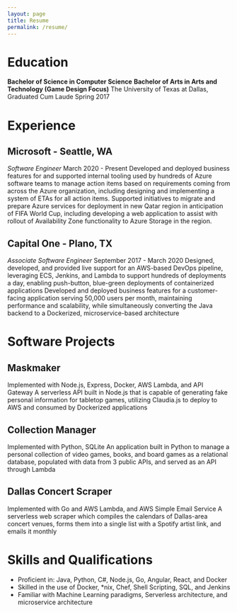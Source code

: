 ```yaml
---
layout: page
title: Resume
permalink: /resume/
---
```


# Education
**Bachelor of Science in Computer Science**
**Bachelor of Arts in Arts and Technology (Game Design Focus)**
The University of Texas at Dallas, Graduated Cum Laude Spring 2017

# Experience
## Microsoft - Seattle, WA
*Software Engineer*
March 2020 - Present
Developed and deployed business features for and supported internal tooling used by hundreds of Azure software teams to manage action items based on requirements coming from across the Azure organization, including designing and implementing a system of ETAs for all action items.
Supported initiatives to migrate and prepare Azure services for deployment in new Qatar region in anticipation of FIFA World Cup, including developing a web application to assist with rollout of Availability Zone functionality to Azure Storage in the region.

## Capital One - Plano, TX
*Associate Software Engineer*
September 2017 - March 2020
Designed, developed, and provided live support for an AWS-based DevOps pipeline, leveraging ECS, Jenkins, and Lambda to support hundreds of deployments a day, enabling push-button, blue-green deployments of containerized applications 
Developed and deployed business features for a customer-facing application serving 50,000 users per month, maintaining performance and scalability, while simultaneously converting the Java backend to a Dockerized, microservice-based architecture

# Software Projects
## Maskmaker
Implemented with Node.js, Express, Docker, AWS Lambda, and API Gateway
A serverless API built in Node.js that is capable of generating fake personal information for tabletop games, utilizing Claudia.js to deploy to AWS and consumed by Dockerized applications

## Collection Manager
Implemented with Python, SQLite
An application built in Python to manage a personal collection of video games, books, and board games as a relational database, populated with data from 3 public APIs, and served as an API through Lambda

## Dallas Concert Scraper
Implemented with Go and AWS Lambda, and AWS Simple Email Service
A serverless web scraper which compiles the calendars of Dallas-area concert venues, forms them into a single list with a Spotify artist link, and emails it monthly

# Skills and Qualifications
- Proficient in: Java, Python, C#, Node.js, Go, Angular, React, and Docker
- Skilled in the use of Docker, *nix, Chef, Shell Scripting, SQL, and Jenkins
- Familiar with Machine Learning paradigms, Serverless architecture, and microservice architecture 


